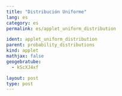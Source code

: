 ```yaml
---
title: "Distribución Uniforme"
lang: es
category: es
permalink: es/applet_uniform_distribution

ident: applet_uniform_distribution
parent: probability_distributions
kind: applet
mathjax: false
geogebratube:
  - kScXJ4xf

layout: post
type: post
---
```


<div style="height:600px; width:800px; margin: auto;" id="applet_containerkScXJ4xf"></div>